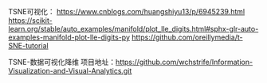 TSNE可视化：
	https://www.cnblogs.com/huangshiyu13/p/6945239.html
	https://scikit-learn.org/stable/auto_examples/manifold/plot_lle_digits.html#sphx-glr-auto-examples-manifold-plot-lle-digits-py
	https://github.com/oreillymedia/t-SNE-tutorial


TSNE-数据可视化降维
项目地址：https://github.com/wchstrife/Information-Visualization-and-Visual-Analytics.git